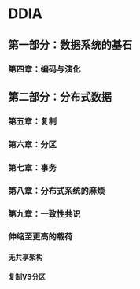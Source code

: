 # DDIA

## 第一部分：数据系统的基石

### 第四章：编码与演化



## 第二部分：分布式数据

### 第五章：复制

### 第六章：分区

### 第七章：事务

### 第八章：分布式系统的麻烦

### 第九章：一致性共识

### 伸缩至更高的载荷

#### 无共享架构

#### 复制VS分区













<font color="red"></font>